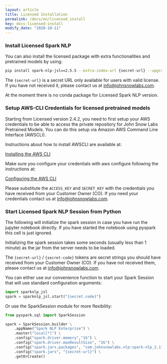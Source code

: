 ```yaml
---
layout: article
title: Licensed Installation
permalink: /docs/en/licensed_install
key: docs-licensed-install
modify_date: "2020-10-11"
---
```


### Install Licensed Spark NLP

You can also install the licensed package with extra functionalities and
pretrained models by using:

```bash
pip install spark-nlp-jsl==2.5.5 --extra-index-url {secret-url} --upgrade
```

The `{secret-url}` is a secret URL only available for users with valid license. If you
have not received it, please contact us at <a href="mailto:info@johnsnowlabs.com">info@johnsnowlabs.com</a>.

At the moment there is no conda package for Licensed Spark NLP version.

### Setup AWS-CLI Credentials for licensed pretrained models

Starting from Licensed version 2.4.2, you need to first setup your AWS credentials 
to be able to access the private repository for John Snow Labs Pretrained Models. 
You can do this setup via Amazon AWS Command Line Interface (AWSCLI).

Instructions about how to install AWSCLI are available at:

<a href="https://docs.aws.amazon.com/cli/latest/userguide/cli-chap-install.html">Installing the AWS CLI</a>

Make sure you configure your credentials with aws configure following
the instructions at:

<a href="https://docs.aws.amazon.com/cli/latest/userguide/cli-chap-configure.html">Configuring the AWS CLI</a>

Please substitute the `ACCESS_KEY` and `SECRET_KEY` with the credentials you
have received from your Customer Owner (CO). If you need your credentials contact us at 
<a href="mailto:info@johnsnowlabs.com">info@johnsnowlabs.com</a>.

### Start Licensed Spark NLP Session from Python

The following will initialize the spark session in case you have run
the jupyter notebook directly. If you have started the notebook using
pyspark this cell is just ignored.

Initializing the spark session takes some seconds (usually less than 1
minute) as the jar from the server needs to be loaded.

The `{secret-url}` / `{secret-code}` tokens are secret 
strings you should have received from your Customer Owner (CO). If you have
not received them, please contact us at <a href="mailto:info@johnsnowlabs.com">info@johnsnowlabs.com</a>.

You can either use our convenience function to start your Spark Session that will use standard configuration arguments:

```python
import sparknlp_jsl
spark = sparknlp_jsl.start("{secret.code}")
```

Or use the SparkSession module for more flexibility:
```python
from pyspark.sql import SparkSession

spark = SparkSession.builder \
    .appName("Spark NLP Enterprise") \
    .master("local[*]") \
    .config("spark.driver.memory","16") \
    .config("spark.driver.maxResultSize", "2G") \
    .config("spark.jars.packages", "com.johnsnowlabs.nlp:spark-nlp_2.11:2.5.5") \
    .config("spark.jars", "{secret-url}") \
    .getOrCreate()
```
